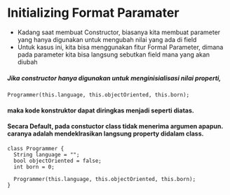 # Initializing Format Paramater
- Kadang saat membuat Constructor, biasanya kita membuat parameter yang hanya digunakan
untuk mengubah nilai yang ada di field
- Untuk kasus ini, kita bisa menggunakan fitur Formal Parameter, dimana pada parameter kita bisa langsung sebutkan field mana yang akan diubah
##### Jika constructor hanya digunakan untuk menginisialisasi nilai properti,
```
Programmer(this.language, this.objectOriented, this.born);
```
#### maka kode konstruktor dapat diringkas menjadi seperti diatas.

#### Secara Default, pada constuctor class tidak menerima argumen apapun. caranya adalah mendeklrasikan langsung property didalam class.
```
class Programmer {
  String language = "";
  bool objectOriented = false;
  int born = 0;

  Programmer(this.language, this.objectOriented, this.born);
}
```